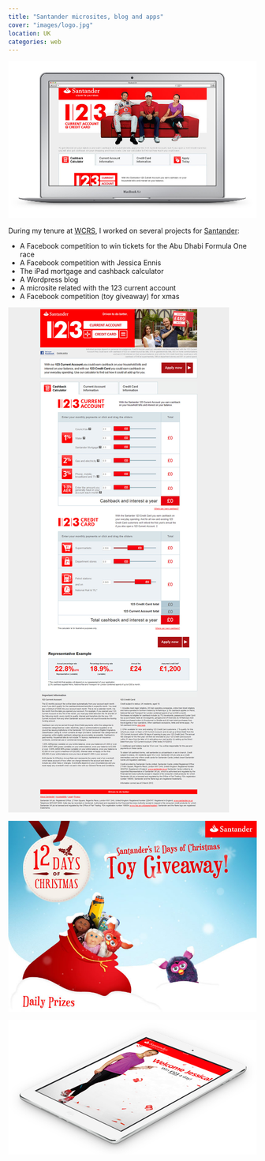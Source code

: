 ```yaml
---
title: "Santander microsites, blog and apps"
cover: "images/logo.jpg"
location: UK
categories: web
---
```


![](./images/1.jpg)

During my tenure at [WCRS](http://www.wcrs.com), I worked on several projects for [Santander](https://www.santander.co.uk):

* A Facebook competition to win tickets for the Abu Dhabi Formula One race
* A Facebook competition with Jessica Ennis
* The iPad mortgage and cashback calculator
* A Wordpress blog
* A microsite related with the 123 current account
* A Facebook competition (toy giveaway) for xmas

![](./images/3.jpg)

![](./images/2.jpg)

![](./images/4.jpg)
